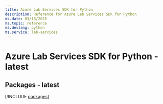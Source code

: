 ```yaml
---
title: Azure Lab Services SDK for Python
description: Reference for Azure Lab Services SDK for Python
ms.date: 03/18/2025
ms.topic: reference
ms.devlang: python
ms.service: lab-services
---
```

# Azure Lab Services SDK for Python - latest
## Packages - latest
[!INCLUDE [packages](lab-services-index.md)]